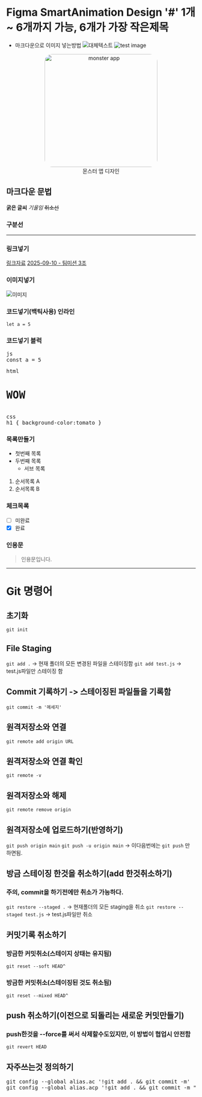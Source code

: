 # Figma SmartAnimation Design '#' 1개 ~ 6개까지 가능, 6개가 가장 작은제목

- 마크다운으로 이미지 넣는방법 ![대체텍스트](이미지경로)
  ![test image](./images/icon/home.svg)

<figure style="text-align:center;">
    <img src="./images/monster_1.png" alt="monster app" style="width:300px;border-radius:20px">
    <figcaption>몬스터 앱 디자인</figcaption>
</figure>

## 마크다운 문법

**굵은 글씨**
_기울임_
~~취소선~~

### 구분선

---

### 링크넣기

[링크자료](https://www.naver.com)
[2025-09-10 - 팀미션 3조](https://www.figma.com/board/4MpnnoJEcDALmZ3WfRnQkn/%EB%8B%A4%EC%9D%80?node-id=13-479&t=fhuF4ORNbCbeScWz-1)
### 이미지넣기

![이미지](이미지경로)

### 코드넣기(백틱사용) 인라인

`let a = 5`

### 코드넣기 블럭

<pre>js<br>const a = 5</pre>
<pre>html<br><h1>WOW</h1></pre>
<pre>css<br>h1 { background-color:tomato }</pre>

### 목록만들기

- 첫번째 목록
- 두번째 목록
  - 서브 목록

1. 순서목록 A
2. 순서목록 B

### 체크목록

- [ ] 미완료
- [x] 완료

### 인용문

> 인용문입니다. <br>

---

# Git 명령어

## 초기화

`git init`

## File Staging

`git add .` -> 현재 폴더의 모든 변경된 파일을 스테이징함
`git add test.js` -> test.js파일만 스테이징 함

## Commit 기록하기 -> 스테이징된 파일들을 기록함

`git commit -m '메세지'`

## 원격저장소와 연결

`git remote add origin URL`

## 원격저장소와 연결 확인

`git remote -v`

## 원격저장소와 해제

`git remote remove origin`

## 원격저장소에 업로드하기(반영하기)

`git push origin main`
`git push -u origin main` -> 이다음번에는 `git push` 만 하면됨.

## 방금 스테이징 한것을 취소하기(add 한것취소하기)

### 주의, commit을 하기전에만 취소가 가능하다.

`git restore --staged .` -> 현재폴더의 모든 staging을 취소
`git restore --staged test.js` -> test.js파일만 취소

## 커밋기록 취소하기

### 방금한 커밋취소(스테이지 상태는 유지됨)

`git reset --soft HEAD^`

### 방금한 커밋취소(스테이징된 것도 취소됨)

`git reset --mixed HEAD^`

## push 취소하기(이전으로 되돌리는 새로운 커밋만들기)

### push한것을 --force를 써서 삭제할수도있지만, 이 방법이 협업시 안전함

`git revert HEAD`

## 자주쓰는것 정의하기

<pre>
git config --global alias.ac '!git add . && git commit -m'
git config --global alias.acp '!git add . && git commit -m "update" && git push origin main"
</pre>
